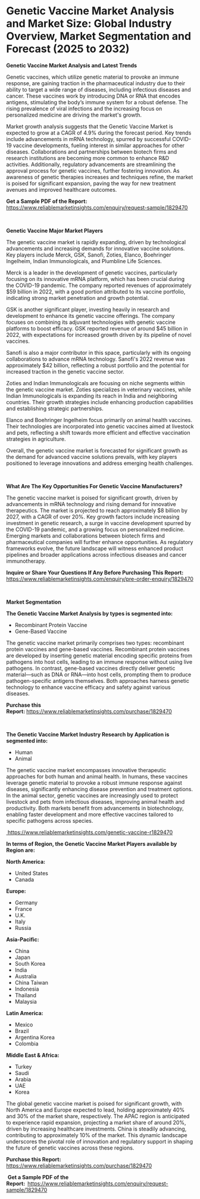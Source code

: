 <p><h1>Genetic Vaccine Market Analysis and Market Size: Global Industry Overview, Market Segmentation and Forecast (2025 to 2032)</h1></p><p><strong>Genetic Vaccine Market Analysis and Latest Trends</strong></p>
<p><p>Genetic vaccines, which utilize genetic material to provoke an immune response, are gaining traction in the pharmaceutical industry due to their ability to target a wide range of diseases, including infectious diseases and cancer. These vaccines work by introducing DNA or RNA that encodes antigens, stimulating the body’s immune system for a robust defense. The rising prevalence of viral infections and the increasing focus on personalized medicine are driving the market's growth.</p><p>Market growth analysis suggests that the Genetic Vaccine Market is expected to grow at a CAGR of 4.9% during the forecast period. Key trends include advancements in mRNA technology, spurred by successful COVID-19 vaccine developments, fueling interest in similar approaches for other diseases. Collaborations and partnerships between biotech firms and research institutions are becoming more common to enhance R&D activities. Additionally, regulatory advancements are streamlining the approval process for genetic vaccines, further fostering innovation. As awareness of genetic therapies increases and techniques refine, the market is poised for significant expansion, paving the way for new treatment avenues and improved healthcare outcomes.</p></p>
<p><strong>Get a Sample PDF of the Report:&nbsp;</strong> <a href="https://www.reliablemarketinsights.com/enquiry/request-sample/1829470?utm_campaign=3638&utm_medium=2&utm_source=Github&utm_content=ia&utm_term=19042025&utm_id=genetic-vaccine">https://www.reliablemarketinsights.com/enquiry/request-sample/1829470</a></p>
<p>&nbsp;</p>
<p><strong>Genetic Vaccine Major Market Players</strong></p>
<p><p>The genetic vaccine market is rapidly expanding, driven by technological advancements and increasing demands for innovative vaccine solutions. Key players include Merck, GSK, Sanofi, Zoties, Elanco, Boehringer Ingelheim, Indian Immunologicals, and Plumbline Life Sciences.</p><p>Merck is a leader in the development of genetic vaccines, particularly focusing on its innovative mRNA platform, which has been crucial during the COVID-19 pandemic. The company reported revenues of approximately $59 billion in 2022, with a good portion attributed to its vaccine portfolio, indicating strong market penetration and growth potential.</p><p>GSK is another significant player, investing heavily in research and development to enhance its genetic vaccine offerings. The company focuses on combining its adjuvant technologies with genetic vaccine platforms to boost efficacy. GSK reported revenue of around $45 billion in 2022, with expectations for increased growth driven by its pipeline of novel vaccines.</p><p>Sanofi is also a major contributor in this space, particularly with its ongoing collaborations to advance mRNA technology. Sanofi's 2022 revenue was approximately $42 billion, reflecting a robust portfolio and the potential for increased traction in the genetic vaccine sector.</p><p>Zoties and Indian Immunologicals are focusing on niche segments within the genetic vaccine market. Zoties specializes in veterinary vaccines, while Indian Immunologicals is expanding its reach in India and neighboring countries. Their growth strategies include enhancing production capabilities and establishing strategic partnerships.</p><p>Elanco and Boehringer Ingelheim focus primarily on animal health vaccines. Their technologies are incorporated into genetic vaccines aimed at livestock and pets, reflecting a shift towards more efficient and effective vaccination strategies in agriculture.</p><p>Overall, the genetic vaccine market is forecasted for significant growth as the demand for advanced vaccine solutions prevails, with key players positioned to leverage innovations and address emerging health challenges.</p></p>
<p>&nbsp;</p>
<p><strong>What Are The Key Opportunities For Genetic Vaccine Manufacturers?</strong></p>
<p><p>The genetic vaccine market is poised for significant growth, driven by advancements in mRNA technology and rising demand for innovative therapeutics. The market is projected to reach approximately $8 billion by 2027, with a CAGR of over 20%. Key growth factors include increasing investment in genetic research, a surge in vaccine development spurred by the COVID-19 pandemic, and a growing focus on personalized medicine. Emerging markets and collaborations between biotech firms and pharmaceutical companies will further enhance opportunities. As regulatory frameworks evolve, the future landscape will witness enhanced product pipelines and broader applications across infectious diseases and cancer immunotherapy.</p></p>
<p><strong>Inquire or Share Your Questions If Any Before Purchasing This Report:</strong> <a href="https://www.reliablemarketinsights.com/enquiry/pre-order-enquiry/1829470?utm_campaign=3638&utm_medium=2&utm_source=Github&utm_content=ia&utm_term=19042025&utm_id=genetic-vaccine">https://www.reliablemarketinsights.com/enquiry/pre-order-enquiry/1829470</a></p>
<p>&nbsp;</p>
<p><strong>Market Segmentation</strong></p>
<p><strong>The Genetic Vaccine Market Analysis by types is segmented into:</strong></p>
<p><ul><li>Recombinant Protein Vaccine</li><li>Gene-Based Vaccine</li></ul></p>
<p><p>The genetic vaccine market primarily comprises two types: recombinant protein vaccines and gene-based vaccines. Recombinant protein vaccines are developed by inserting genetic material encoding specific proteins from pathogens into host cells, leading to an immune response without using live pathogens. In contrast, gene-based vaccines directly deliver genetic material—such as DNA or RNA—into host cells, prompting them to produce pathogen-specific antigens themselves. Both approaches harness genetic technology to enhance vaccine efficacy and safety against various diseases.</p></p>
<p><strong>Purchase this Report:&nbsp;</strong><a href="https://www.reliablemarketinsights.com/purchase/1829470?utm_campaign=3638&utm_medium=2&utm_source=Github&utm_content=ia&utm_term=19042025&utm_id=genetic-vaccine">https://www.reliablemarketinsights.com/purchase/1829470</a></p>
<p>&nbsp;</p>
<p><strong>The Genetic Vaccine Market Industry Research by Application is segmented into:</strong></p>
<p><ul><li>Human</li><li>Animal</li></ul></p>
<p><p>The genetic vaccine market encompasses innovative therapeutic approaches for both human and animal health. In humans, these vaccines leverage genetic material to provoke a robust immune response against diseases, significantly enhancing disease prevention and treatment options. In the animal sector, genetic vaccines are increasingly used to protect livestock and pets from infectious diseases, improving animal health and productivity. Both markets benefit from advancements in biotechnology, enabling faster development and more effective vaccines tailored to specific pathogens across species.</p></p>
<p><a href="https://www.reliablemarketinsights.com/genetic-vaccine-r1829470?utm_campaign=3638&utm_medium=2&utm_source=Github&utm_content=ia&utm_term=19042025&utm_id=genetic-vaccine">&nbsp;https://www.reliablemarketinsights.com/genetic-vaccine-r1829470</a></p>
<p><strong>In terms of Region, the Genetic Vaccine Market Players available by Region are:</strong></p>
<p>
    <p> <strong> North America: </strong>
        <ul>
            <li>United States</li>
            <li>Canada</li>
        </ul>
        </p> 
    <p> <strong> Europe: </strong>
        <ul>
            <li>Germany</li>
            <li>France</li>
            <li>U.K.</li>
            <li>Italy</li>
            <li>Russia</li>
        </ul>
        </p> 
    <p> <strong> Asia-Pacific: </strong>
        <ul>
            <li>China</li>
            <li>Japan</li>
            <li>South Korea</li>
            <li>India</li>
            <li>Australia</li>
            <li>China Taiwan</li>
            <li>Indonesia</li>
            <li>Thailand</li>
            <li>Malaysia</li>
        </ul>
        </p> 
    <p> <strong> Latin America: </strong>
        <ul>
            <li>Mexico</li>
            <li>Brazil</li>
            <li>Argentina Korea</li>
            <li>Colombia</li>
        </ul>
        </p> 
    <p> <strong> Middle East & Africa: </strong>
        <ul>
            <li>Turkey</li>
            <li>Saudi</li>
            <li>Arabia</li>
            <li>UAE</li>
            <li>Korea</li>
        </ul>
    </p>
    </p>
<p><p>The global genetic vaccine market is poised for significant growth, with North America and Europe expected to lead, holding approximately 40% and 30% of the market share, respectively. The APAC region is anticipated to experience rapid expansion, projecting a market share of around 20%, driven by increasing healthcare investments. China is steadily advancing, contributing to approximately 10% of the market. This dynamic landscape underscores the pivotal role of innovation and regulatory support in shaping the future of genetic vaccines across these regions.</p></p>
<p><strong>Purchase this Report: </strong><a href="https://www.reliablemarketinsights.com/purchase/1829470?utm_campaign=3638&utm_medium=2&utm_source=Github&utm_content=ia&utm_term=19042025&utm_id=genetic-vaccine">https://www.reliablemarketinsights.com/purchase/1829470</a></p>
<p>&nbsp;<strong>Get a Sample PDF of the Report:&nbsp;&nbsp;</strong><a href="https://www.reliablemarketinsights.com/enquiry/request-sample/1829470?utm_campaign=3638&utm_medium=2&utm_source=Github&utm_content=ia&utm_term=19042025&utm_id=genetic-vaccine">https://www.reliablemarketinsights.com/enquiry/request-sample/1829470</a></p>
<p><strong></strong></p>
<p><p></p><p></p><p></p></p>
